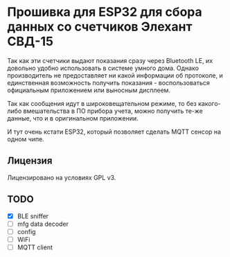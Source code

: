 Прошивка для ESP32 для сбора данных со счетчиков Элехант СВД-15
===============================================================

Так как эти счетчики выдают показания сразу через Bluetooth LE,
их довольно удобно использовать в системе умного дома.
Однако производитель не предоставляет ни какой информации об протоколе,
и единственная возможность получить показания - воспользоваться официальным приложением
или выносным дисплеем.

Так как сообщения идут в широковещательном режиме,
то без какого-либо вмешательства в ПО прибора учета,
можно получить те-же данные, что и в оригинальном приложении.

И тут очень кстати ESP32, который позволяет сделать MQTT сенсор на одном чипе.


Лицензия
--------

Лицензировано на условиях GPL v3.


TODO
----
- [x] BLE sniffer
- [ ] mfg data decoder
- [ ] config
- [ ] WiFi
- [ ] MQTT client
